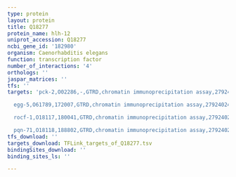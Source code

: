 ```yaml
---
type: protein
layout: protein
title: Q18277
protein_name: hlh-12
uniprot_accession: Q18277
ncbi_gene_id: '182980'
organism: Caenorhabditis elegans
function: transcription factor
number_of_interactions: '4'
orthologs: ''
jaspar_matrices: ''
tfs: ''
targets: 'pck-2,O02286,-,GTRD,chromatin immunoprecipitation assay,27924024%5Buid%5D,No

  egg-5,O61789,172007,GTRD,chromatin immunoprecipitation assay,27924024%5Buid%5D,No

  rocf-1,O18117,180041,GTRD,chromatin immunoprecipitation assay,27924024%5Buid%5D,No

  pqn-71,O18118,188802,GTRD,chromatin immunoprecipitation assay,27924024%5Buid%5D,No'
tfs_download: ''
targets_download: TFLink_targets_of_Q18277.tsv
bindingSites_download: ''
binding_sites_ls: ''

---
```

